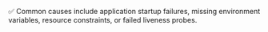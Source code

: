 ✅ Common causes include application startup failures, missing environment variables, resource constraints, or failed liveness probes.
